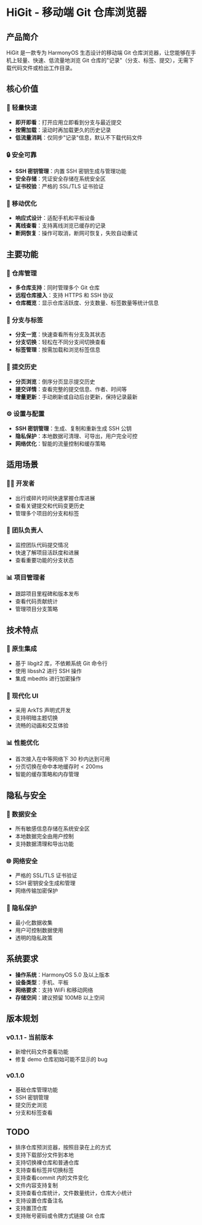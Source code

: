 # HiGit - 移动端 Git 仓库浏览器

## 产品简介

HiGit 是一款专为 HarmonyOS 生态设计的移动端 Git 仓库浏览器，让您能够在手机上轻量、快速、低流量地浏览 Git 仓库的"记录"（分支、标签、提交），无需下载代码文件或检出工作目录。

## 核心价值

### 🚀 轻量快速
- **即开即看**：打开应用立即看到分支与最近提交
- **按需加载**：滚动时再加载更久的历史记录
- **低流量消耗**：仅同步"记录"信息，默认不下载代码文件

### 🔒 安全可靠
- **SSH 密钥管理**：内置 SSH 密钥生成与管理功能
- **安全存储**：凭证安全存储在系统安全区
- **证书校验**：严格的 SSL/TLS 证书验证

### 📱 移动优化
- **响应式设计**：适配手机和平板设备
- **离线查看**：支持离线浏览已缓存的记录
- **断网恢复**：操作可取消，断网可恢复，失败自动重试

## 主要功能

### 📂 仓库管理
- **多仓库支持**：同时管理多个 Git 仓库
- **远程仓库接入**：支持 HTTPS 和 SSH 协议
- **仓库概览**：显示仓库活跃度、分支数量、标签数量等统计信息

### 🌿 分支与标签
- **分支一览**：快速查看所有分支及其状态
- **分支切换**：轻松在不同分支间切换查看
- **标签管理**：按需加载和浏览标签信息

### 📝 提交历史
- **分页浏览**：倒序分页显示提交历史
- **提交详情**：查看完整的提交信息、作者、时间等
- **增量更新**：手动刷新或自动后台更新，保持记录最新

### ⚙️ 设置与配置
- **SSH 密钥管理**：生成、复制和重新生成 SSH 公钥
- **隐私保护**：本地数据可清理、可导出，用户完全可控
- **网络优化**：智能的流量控制和缓存策略

## 适用场景

### 👨‍💻 开发者
- 出行或碎片时间快速掌握仓库进展
- 查看关键提交和代码变更历史
- 管理多个项目的分支和标签

### 👥 团队负责人
- 监控团队代码提交情况
- 快速了解项目活跃度和进展
- 查看重要功能的分支状态

### 📊 项目管理者
- 跟踪项目里程碑和版本发布
- 查看代码贡献统计
- 管理项目分支策略

## 技术特点

### 🔧 原生集成
- 基于 libgit2 库，不依赖系统 Git 命令行
- 使用 libssh2 进行 SSH 操作
- 集成 mbedtls 进行加密操作

### 🎨 现代化 UI
- 采用 ArkTS 声明式开发
- 支持明暗主题切换
- 流畅的动画和交互体验

### 📊 性能优化
- 首次接入在中等网络下 30 秒内达到可用
- 分页切换在命中本地缓存时 < 200ms
- 智能的缓存策略和内存管理

## 隐私与安全

### 🔐 数据安全
- 所有敏感信息存储在系统安全区
- 本地数据完全由用户控制
- 支持数据清理和导出功能

### 🌐 网络安全
- 严格的 SSL/TLS 证书验证
- SSH 密钥安全生成和管理
- 网络传输加密保护

### 📱 隐私保护
- 最小化数据收集
- 用户可控制数据使用
- 透明的隐私政策

## 系统要求

- **操作系统**：HarmonyOS 5.0 及以上版本
- **设备类型**：手机、平板
- **网络要求**：支持 WiFi 和移动网络
- **存储空间**：建议预留 100MB 以上空间

## 版本规划

### v0.1.1 - 当前版本
- 新增代码文件查看功能
- 修复 demo 仓库初始可能不显示的 bug 

### v0.1.0
- 基础仓库管理功能
- SSH 密钥管理
- 提交历史浏览
- 分支和标签查看

## TODO
- 排序仓库预浏览器，按照目录在上的方式
- 支持下载部分文件到本地
- 支持切换裸仓库和普通仓库
- 支持查看标签并切换标签
- 支持查看commit 内的文件变化
- 文件内容支持复制
- 支持查看仓库统计，文件数量统计，仓库大小统计
- 支持设置仓库备注名
- 支持置顶仓库
- 支持账号密码或令牌方式链接 Git 仓库

